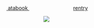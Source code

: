 <div align="center"> ‎‎‎ ‎<a href="https://gojo.atabook.org"> atabook </a>   ‎ ‎‎‎ ‎‎ ‎‎  ‎ ‎‎‎ ‎‎ ‎‎     ‎ ‎‎‎‎ ‎‎‎ ‎‎ ‎‎   ‎ ‎‎‎ ‎‎  ‎‎ ‎‎   ‎ ‎‎‎ ‎‎ ‎‎   ‎ ‎‎‎ ‎‎ ‎‎ ‎ ‎‎‎ ‎‎ ‎‎ <a href="https://rentry.co/piro"> rentry</a>   
 </div> 

<p align="center"> <img src="https://i.postimg.cc/bJcvhxP9/image-2025-02-15-202611140.png"> </p> 
<p align="center">

